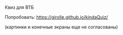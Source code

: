 Квиз для ВТБ<p></p>
Попробовать: https://girolle.github.io/kindaQuiz/<p></p>
(картинки и конечные экраны еще не согласованы)
